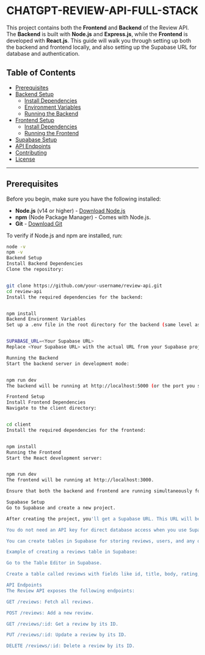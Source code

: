 # CHATGPT-REVIEW-API-FULL-STACK

This project contains both the **Frontend** and **Backend** of the Review API. The **Backend** is built with **Node.js** and **Express.js**, while the **Frontend** is developed with **React.js**. This guide will walk you through setting up both the backend and frontend locally, and also setting up the Supabase URL for database and authentication.

## Table of Contents

- [Prerequisites](#prerequisites)
- [Backend Setup](#backend-setup)
  - [Install Dependencies](#install-backend-dependencies)
  - [Environment Variables](#backend-environment-variables)
  - [Running the Backend](#running-the-backend)
- [Frontend Setup](#frontend-setup)
  - [Install Dependencies](#install-frontend-dependencies)
  - [Running the Frontend](#running-the-frontend)
- [Supabase Setup](#supabase-setup)
- [API Endpoints](#api-endpoints)
- [Contributing](#contributing)
- [License](#license)

---

## Prerequisites

Before you begin, make sure you have the following installed:

- **Node.js** (v14 or higher) - [Download Node.js](https://nodejs.org/)
- **npm** (Node Package Manager) - Comes with Node.js.
- **Git** - [Download Git](https://git-scm.com/)

To verify if Node.js and npm are installed, run:

```bash
node -v
npm -v
Backend Setup
Install Backend Dependencies
Clone the repository:


git clone https://github.com/your-username/review-api.git
cd review-api
Install the required dependencies for the backend:


npm install
Backend Environment Variables
Set up a .env file in the root directory for the backend (same level as server.js). Add the following environment variable:


SUPABASE_URL=<Your Supabase URL>
Replace <Your Supabase URL> with the actual URL from your Supabase project.

Running the Backend
Start the backend server in development mode:


npm run dev
The backend will be running at http://localhost:5000 (or the port you specified).

Frontend Setup
Install Frontend Dependencies
Navigate to the client directory:


cd client
Install the required dependencies for the frontend:


npm install
Running the Frontend
Start the React development server:


npm run dev
The frontend will be running at http://localhost:3000.

Ensure that both the backend and frontend are running simultaneously for the full application to work.

Supabase Setup
Go to Supabase and create a new project.

After creating the project, you'll get a Supabase URL. This URL will be used in your backend to connect to your Supabase database.

You do not need an API key for direct database access when you use Supabase URL in combination with row-level security (RLS) or client-side authentication. Make sure you configure RLS policies in your Supabase dashboard to manage database access and security.

You can create tables in Supabase for storing reviews, users, and any other necessary data.

Example of creating a reviews table in Supabase:

Go to the Table Editor in Supabase.

Create a table called reviews with fields like id, title, body, rating, and user_id.

API Endpoints
The Review API exposes the following endpoints:

GET /reviews: Fetch all reviews.

POST /reviews: Add a new review.

GET /reviews/:id: Get a review by its ID.

PUT /reviews/:id: Update a review by its ID.

DELETE /reviews/:id: Delete a review by its ID.
